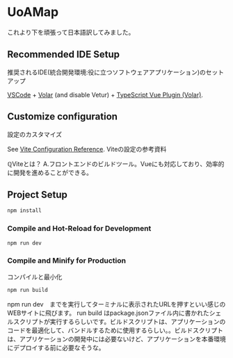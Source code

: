 #  UoAMap

これより下を頑張って日本語訳してみました。

## Recommended IDE Setup

推奨されるIDE(統合開発環境:役に立つソフトウェアアプリケーション)のセットアップ


[VSCode](https://code.visualstudio.com/) + [Volar](https://marketplace.visualstudio.com/items?itemName=Vue.volar) (and disable Vetur) + [TypeScript Vue Plugin (Volar)](https://marketplace.visualstudio.com/items?itemName=Vue.vscode-typescript-vue-plugin).

## Customize configuration

設定のカスタマイズ

See [Vite Configuration Reference](https://vitejs.dev/config/).
Viteの設定の参考資料

ℚViteとは？
A.フロントエンドのビルドツール。Vueにも対応しており、効率的に開発を進めることができる。

## Project Setup

```sh
npm install
```

### Compile and Hot-Reload for Development

```sh
npm run dev
```

### Compile and Minify for Production

コンパイルと最小化

```sh
npm run build
```

npm run dev　までを実行してターミナルに表示されたURLを押すといい感じのWEBサイトに飛びます。
run build はpackage.jsonファイル内に書かれたシェルスクリプトが実行するらしいです。ビルドスクリプトは、アプリケーションのコードを最適化して、バンドルするために使用するらしい。。ビルドスクリプトは、アプリケーションの開発中には必要ないけど、アプリケーションを本番環境にデプロイする前に必要なそうな。




